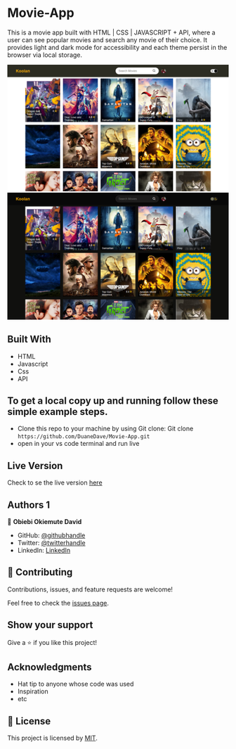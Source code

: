 # Movie-App
This is a movie app built with HTML | CSS | JAVASCRIPT + API, where a user can see popular movies and search any movie of their choice. It provides light and dark mode for accessibility and each theme persist in the browser via local storage.

![screenshot](./asset/img1.png)
![screenshot](./asset/img2.png)

## Built With

- HTML
- Javascript
- Css
- API

## To get a local copy up and running follow these simple example steps.

- Clone this repo to your machine by using Git clone: Git clone `https://github.com/DuaneDave/Movie-App.git`
- open in your vs code terminal and run live 


## Live Version
Check to se the live version [here](https://github.com/DuaneDave/Movie-App/deployments/activity_log?environment=github-pages)


## Authors 1

👤 **Obiebi Okiemute David**

- GitHub: [@githubhandle](https://github.com/DuaneDave)
- Twitter: [@twitterhandle](https://twitter.com/dave_duane)
- LinkedIn: [LinkedIn](https://www.linkedin.com/in/okiemute-david-obiebi-6b4a6a230/)

## 🤝 Contributing

Contributions, issues, and feature requests are welcome!

Feel free to check the [issues page](https://github.com/DuaneDave/Movie-App/issues).

## Show your support

Give a ⭐️ if you like this project!

## Acknowledgments

- Hat tip to anyone whose code was used
- Inspiration
- etc

## 📝 License

This project is licensed by [MIT](./LICENSE).
